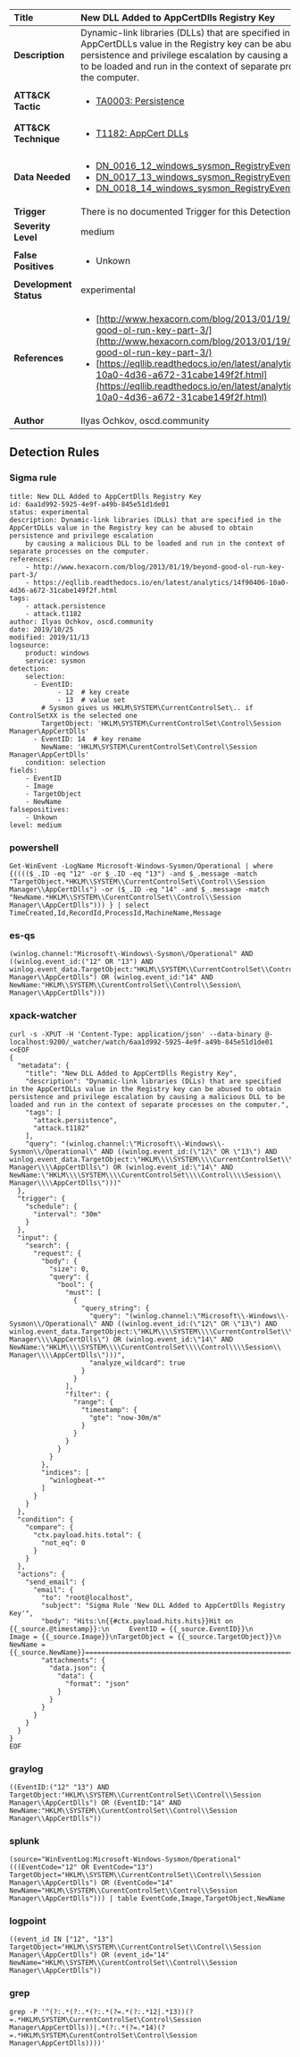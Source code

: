 | Title                    | New DLL Added to AppCertDlls Registry Key       |
|:-------------------------|:------------------|
| **Description**          | Dynamic-link libraries (DLLs) that are specified in the AppCertDLLs value in the Registry key can be abused to obtain persistence and privilege escalation by causing a malicious DLL to be loaded and run in the context of separate processes on the computer. |
| **ATT&amp;CK Tactic**    |  <ul><li>[TA0003: Persistence](https://attack.mitre.org/tactics/TA0003)</li></ul>  |
| **ATT&amp;CK Technique** | <ul><li>[T1182: AppCert DLLs](https://attack.mitre.org/techniques/T1182)</li></ul>  |
| **Data Needed**          | <ul><li>[DN_0016_12_windows_sysmon_RegistryEvent](../Data_Needed/DN_0016_12_windows_sysmon_RegistryEvent.md)</li><li>[DN_0017_13_windows_sysmon_RegistryEvent](../Data_Needed/DN_0017_13_windows_sysmon_RegistryEvent.md)</li><li>[DN_0018_14_windows_sysmon_RegistryEvent](../Data_Needed/DN_0018_14_windows_sysmon_RegistryEvent.md)</li></ul>  |
| **Trigger**              |  There is no documented Trigger for this Detection Rule yet  |
| **Severity Level**       | medium |
| **False Positives**      | <ul><li>Unkown</li></ul>  |
| **Development Status**   | experimental |
| **References**           | <ul><li>[http://www.hexacorn.com/blog/2013/01/19/beyond-good-ol-run-key-part-3/](http://www.hexacorn.com/blog/2013/01/19/beyond-good-ol-run-key-part-3/)</li><li>[https://eqllib.readthedocs.io/en/latest/analytics/14f90406-10a0-4d36-a672-31cabe149f2f.html](https://eqllib.readthedocs.io/en/latest/analytics/14f90406-10a0-4d36-a672-31cabe149f2f.html)</li></ul>  |
| **Author**               | Ilyas Ochkov, oscd.community |


## Detection Rules

### Sigma rule

```
title: New DLL Added to AppCertDlls Registry Key
id: 6aa1d992-5925-4e9f-a49b-845e51d1de01
status: experimental
description: Dynamic-link libraries (DLLs) that are specified in the AppCertDLLs value in the Registry key can be abused to obtain persistence and privilege escalation
    by causing a malicious DLL to be loaded and run in the context of separate processes on the computer.
references:
    - http://www.hexacorn.com/blog/2013/01/19/beyond-good-ol-run-key-part-3/
    - https://eqllib.readthedocs.io/en/latest/analytics/14f90406-10a0-4d36-a672-31cabe149f2f.html
tags:
    - attack.persistence
    - attack.t1182
author: Ilyas Ochkov, oscd.community
date: 2019/10/25
modified: 2019/11/13
logsource:
    product: windows
    service: sysmon
detection:
    selection:
      - EventID: 
            - 12  # key create
            - 13  # value set
        # Sysmon gives us HKLM\SYSTEM\CurrentControlSet\.. if ControlSetXX is the selected one
        TargetObject: 'HKLM\SYSTEM\CurrentControlSet\Control\Session Manager\AppCertDlls'
      - EventID: 14  # key rename
        NewName: 'HKLM\SYSTEM\CurentControlSet\Control\Session Manager\AppCertDlls'
    condition: selection
fields:
    - EventID
    - Image
    - TargetObject
    - NewName
falsepositives:
    - Unkown
level: medium

```





### powershell
    
```
Get-WinEvent -LogName Microsoft-Windows-Sysmon/Operational | where {(((($_.ID -eq "12" -or $_.ID -eq "13") -and $_.message -match "TargetObject.*HKLM\\SYSTEM\\CurrentControlSet\\Control\\Session Manager\\AppCertDlls") -or ($_.ID -eq "14" -and $_.message -match "NewName.*HKLM\\SYSTEM\\CurentControlSet\\Control\\Session Manager\\AppCertDlls"))) } | select TimeCreated,Id,RecordId,ProcessId,MachineName,Message
```


### es-qs
    
```
(winlog.channel:"Microsoft\-Windows\-Sysmon\/Operational" AND ((winlog.event_id:("12" OR "13") AND winlog.event_data.TargetObject:"HKLM\\SYSTEM\\CurrentControlSet\\Control\\Session\ Manager\\AppCertDlls") OR (winlog.event_id:"14" AND NewName:"HKLM\\SYSTEM\\CurentControlSet\\Control\\Session\ Manager\\AppCertDlls")))
```


### xpack-watcher
    
```
curl -s -XPUT -H 'Content-Type: application/json' --data-binary @- localhost:9200/_watcher/watch/6aa1d992-5925-4e9f-a49b-845e51d1de01 <<EOF
{
  "metadata": {
    "title": "New DLL Added to AppCertDlls Registry Key",
    "description": "Dynamic-link libraries (DLLs) that are specified in the AppCertDLLs value in the Registry key can be abused to obtain persistence and privilege escalation by causing a malicious DLL to be loaded and run in the context of separate processes on the computer.",
    "tags": [
      "attack.persistence",
      "attack.t1182"
    ],
    "query": "(winlog.channel:\"Microsoft\\-Windows\\-Sysmon\\/Operational\" AND ((winlog.event_id:(\"12\" OR \"13\") AND winlog.event_data.TargetObject:\"HKLM\\\\SYSTEM\\\\CurrentControlSet\\\\Control\\\\Session\\ Manager\\\\AppCertDlls\") OR (winlog.event_id:\"14\" AND NewName:\"HKLM\\\\SYSTEM\\\\CurentControlSet\\\\Control\\\\Session\\ Manager\\\\AppCertDlls\")))"
  },
  "trigger": {
    "schedule": {
      "interval": "30m"
    }
  },
  "input": {
    "search": {
      "request": {
        "body": {
          "size": 0,
          "query": {
            "bool": {
              "must": [
                {
                  "query_string": {
                    "query": "(winlog.channel:\"Microsoft\\-Windows\\-Sysmon\\/Operational\" AND ((winlog.event_id:(\"12\" OR \"13\") AND winlog.event_data.TargetObject:\"HKLM\\\\SYSTEM\\\\CurrentControlSet\\\\Control\\\\Session\\ Manager\\\\AppCertDlls\") OR (winlog.event_id:\"14\" AND NewName:\"HKLM\\\\SYSTEM\\\\CurentControlSet\\\\Control\\\\Session\\ Manager\\\\AppCertDlls\")))",
                    "analyze_wildcard": true
                  }
                }
              ],
              "filter": {
                "range": {
                  "timestamp": {
                    "gte": "now-30m/m"
                  }
                }
              }
            }
          }
        },
        "indices": [
          "winlogbeat-*"
        ]
      }
    }
  },
  "condition": {
    "compare": {
      "ctx.payload.hits.total": {
        "not_eq": 0
      }
    }
  },
  "actions": {
    "send_email": {
      "email": {
        "to": "root@localhost",
        "subject": "Sigma Rule 'New DLL Added to AppCertDlls Registry Key'",
        "body": "Hits:\n{{#ctx.payload.hits.hits}}Hit on {{_source.@timestamp}}:\n     EventID = {{_source.EventID}}\n       Image = {{_source.Image}}\nTargetObject = {{_source.TargetObject}}\n     NewName = {{_source.NewName}}================================================================================\n{{/ctx.payload.hits.hits}}",
        "attachments": {
          "data.json": {
            "data": {
              "format": "json"
            }
          }
        }
      }
    }
  }
}
EOF

```


### graylog
    
```
((EventID:("12" "13") AND TargetObject:"HKLM\\SYSTEM\\CurrentControlSet\\Control\\Session Manager\\AppCertDlls") OR (EventID:"14" AND NewName:"HKLM\\SYSTEM\\CurentControlSet\\Control\\Session Manager\\AppCertDlls"))
```


### splunk
    
```
(source="WinEventLog:Microsoft-Windows-Sysmon/Operational" (((EventCode="12" OR EventCode="13") TargetObject="HKLM\\SYSTEM\\CurrentControlSet\\Control\\Session Manager\\AppCertDlls") OR (EventCode="14" NewName="HKLM\\SYSTEM\\CurentControlSet\\Control\\Session Manager\\AppCertDlls"))) | table EventCode,Image,TargetObject,NewName
```


### logpoint
    
```
((event_id IN ["12", "13"] TargetObject="HKLM\\SYSTEM\\CurrentControlSet\\Control\\Session Manager\\AppCertDlls") OR (event_id="14" NewName="HKLM\\SYSTEM\\CurentControlSet\\Control\\Session Manager\\AppCertDlls"))
```


### grep
    
```
grep -P '^(?:.*(?:.*(?:.*(?=.*(?:.*12|.*13))(?=.*HKLM\SYSTEM\CurrentControlSet\Control\Session Manager\AppCertDlls))|.*(?:.*(?=.*14)(?=.*HKLM\SYSTEM\CurentControlSet\Control\Session Manager\AppCertDlls))))'
```



